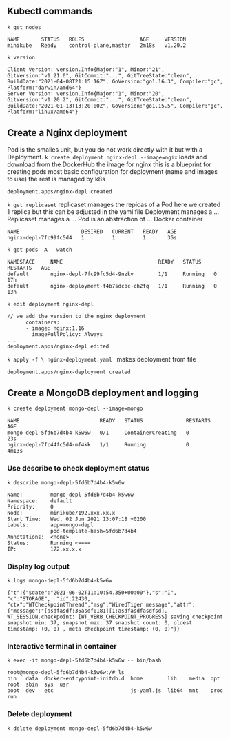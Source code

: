 
## Kubectl commands
`k get nodes`
```
NAME       STATUS   ROLES                  AGE     VERSION
minikube   Ready    control-plane,master   2m18s   v1.20.2
```
`k version`
```
Client Version: version.Info{Major:"1", Minor:"21", GitVersion:"v1.21.0", GitCommit:"...", GitTreeState:"clean", BuildDate:"2021-04-08T21:15:16Z", GoVersion:"go1.16.3", Compiler:"gc", Platform:"darwin/amd64"}
Server Version: version.Info{Major:"1", Minor:"20", GitVersion:"v1.20.2", GitCommit:"...", GitTreeState:"clean", BuildDate:"2021-01-13T13:20:00Z", GoVersion:"go1.15.5", Compiler:"gc", Platform:"linux/amd64"}
```
## Create a Nginx deployment
Pod is the smalles unit, but you do not work directly with it but with a Deployment.
`k create deployment nginx-depl --image=ngix`
loads and download from the DockerHub the image for nginx
this is a blueprint for creating pods
most basic configuration for deployment (name and images to use)
the rest is managed by k8s
```
deployment.apps/nginx-depl created
```
`k get replicaset`
replicaset manages the repicas of a Pod
here we created 1 replica but this can be adjusted in the yaml file
Deployment manages a ...
Replicaset manages a ...
Pod is an abstraction of ...
Docker container
```
NAME                    DESIRED   CURRENT   READY   AGE
nginx-depl-7fc99fc5d4   1         1         1       35s
```
`k get pods -A --watch`
```
NAMESPACE     NAME                               READY   STATUS    RESTARTS   AGE
default       nginx-depl-7fc99fc5d4-9nzkv        1/1     Running   0          17h
default       nginx-deployment-f4b7sdcbc-ch2fq   1/1     Running   0          13h
```
`k edit deployment nginx-depl`
```
// we add the version to the nginx deployment
      containers:
      - image: nginx:1.16
        imagePullPolicy: Always
...
deployment.apps/nginx-depl edited
```
`k apply -f \ nginx-deployment.yaml `
makes deployment from file
```
deployment.apps/nginx-deployment created
```
## Create a MongoDB deployment and logging
`k create deployment mongo-depl --image=mongo`
```
NAME                          READY   STATUS              RESTARTS   AGE
mongo-depl-5fd6b7d4b4-k5w6w   0/1     ContainerCreating   0          23s
nginx-depl-7fc44fc5d4-mf4kk   1/1     Running             0          4m13s
```
### Use describe to check deployment status
`k describe mongo-depl-5fd6b7d4b4-k5w6w`
```
Name:         mongo-depl-5fd6b7d4b4-k5w6w
Namespace:    default
Priority:     0
Node:         minikube/192.xxx.xx.x
Start Time:   Wed, 02 Jun 2021 13:07:18 +0200
Labels:       app=mongo-depl
              pod-template-hash=5fd6b7d4b4
Annotations:  <none>
Status:       Running <====
IP:           172.xx.x.x
```
### Display log output
`k logs mongo-depl-5fd6b7d4b4-k5w6w`
```
{"t":{"$date":"2021-06-02T11:10:54.350+00:00"},"s":"I",  "c":"STORAGE",  "id":22430,   "ctx":"WTCheckpointThread","msg":"WiredTiger message","attr":{"message":"[asdfasdf:35asdf0181][1:asdfasdfasdfsd], WT_SESSION.checkpoint: [WT_VERB_CHECKPOINT_PROGRESS] saving checkpoint snapshot min: 37, snapshot max: 37 snapshot count: 0, oldest timestamp: (0, 0) , meta checkpoint timestamp: (0, 0)"}}
```
### Interactive terminal in container
`k exec -it mongo-depl-5fd6b7d4b4-k5w6w -- bin/bash`
```
root@mongo-depl-5fd6b7d4b4-k5w6w:/# ls
bin   data  docker-entrypoint-initdb.d  home        lib    media  opt   root  sbin  sys  usr
boot  dev   etc                         js-yaml.js  lib64  mnt    proc  run   
```
### Delete deployment
`k delete deployment mongo-depl-5fd6b7d4b4-k5w6w`